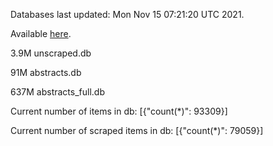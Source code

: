 Databases last updated: Mon Nov 15 07:21:20 UTC 2021. 

Available [here](https://github.com/cbeauhilton/ash-db/releases).

3.9M	unscraped.db

91M	abstracts.db

637M	abstracts_full.db

Current number of items in db:
[{"count(*)": 93309}]

Current number of scraped items in db:
[{"count(*)": 79059}]
